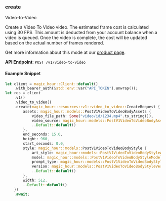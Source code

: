 
### create <a name="create"></a>
Video-to-Video

Create a Video To Video video. The estimated frame cost is calculated using 30 FPS. This amount is deducted from your account balance when a video is queued. Once the video is complete, the cost will be updated based on the actual number of frames rendered.
  
Get more information about this mode at our [product page](/products/video-to-video).
  

**API Endpoint**: `POST /v1/video-to-video`

#### Example Snippet

```rust
let client = magic_hour::Client::default()
    .with_bearer_auth(&std::env::var("API_TOKEN").unwrap());
let res = client
    .v1()
    .video_to_video()
    .create(magic_hour::resources::v1::video_to_video::CreateRequest {
        assets: magic_hour::models::PostV1VideoToVideoBodyAssets {
            video_file_path: Some("video/id/1234.mp4".to_string()),
            video_source: magic_hour::models::PostV1VideoToVideoBodyAssetsVideoSourceEnum::File,
            ..Default::default()
        },
        end_seconds: 15.0,
        height: 960,
        start_seconds: 0.0,
        style: magic_hour::models::PostV1VideoToVideoBodyStyle {
            art_style: magic_hour::models::PostV1VideoToVideoBodyStyleArtStyleEnum::_3dRender,
            model: magic_hour::models::PostV1VideoToVideoBodyStyleModelEnum::AbsoluteReality,
            prompt_type: magic_hour::models::PostV1VideoToVideoBodyStylePromptTypeEnum::AppendDefault,
            version: magic_hour::models::PostV1VideoToVideoBodyStyleVersionEnum::Default,
            ..Default::default()
        },
        width: 512,
        ..Default::default()
    })
    .await;
```

